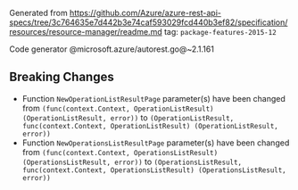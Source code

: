 Generated from https://github.com/Azure/azure-rest-api-specs/tree/3c764635e7d442b3e74caf593029fcd440b3ef82/specification/resources/resource-manager/readme.md tag: `package-features-2015-12`

Code generator @microsoft.azure/autorest.go@~2.1.161

## Breaking Changes

- Function `NewOperationListResultPage` parameter(s) have been changed from `(func(context.Context, OperationListResult) (OperationListResult, error))` to `(OperationListResult, func(context.Context, OperationListResult) (OperationListResult, error))`
- Function `NewOperationsListResultPage` parameter(s) have been changed from `(func(context.Context, OperationsListResult) (OperationsListResult, error))` to `(OperationsListResult, func(context.Context, OperationsListResult) (OperationsListResult, error))`
